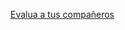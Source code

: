 [Evalua a tus compañeros](https://docs.google.com/spreadsheets/d/1x08TuQ2pyAejtsdRiQ5EV5Cl4rkOaG5vkrXs7wZAa6A/edit?usp=sharing) 

